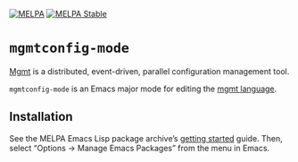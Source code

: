 [![MELPA](https://melpa.org/packages/mgmtconfig-mode-badge.svg)](https://melpa.org/#/mgmtconfig-mode)
[![MELPA Stable](https://stable.melpa.org/packages/mgmtconfig-mode-badge.svg)](https://stable.melpa.org/#/mgmtconfig-mode)

# `mgmtconfig-mode`

[Mgmt](https://github.com/purpleidea/mgmt/) is a distributed, event-driven,
parallel configuration management tool.

`mgmtconfig-mode` is an Emacs major mode for editing the [mgmt language](https://purpleidea.com/blog/2018/02/05/mgmt-configuration-language/).

## Installation

See the MELPA Emacs Lisp package archive’s [getting started](https://melpa.org/#/getting-started)
guide. Then, select “Options → Manage Emacs Packages” from the menu in Emacs.
